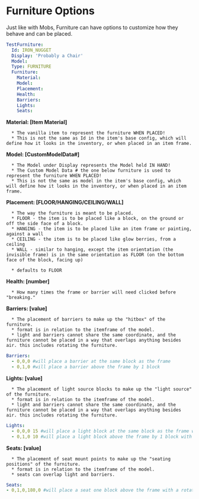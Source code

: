 Furniture Options
===========

Just like with Mobs, Furniture can have options to customize how they behave and can be placed.

```yml
TestFurniture:
  Id: IRON_NUGGET
  Display: 'Probably a Chair'
  Model:
  Type: FURNITURE
  Furniture:
    Material: 
    Model:
    Placement:
    Health:
    Barriers:
    Lights:
    Seats:
```

**Material: \[Item Material\]**

      * The vanilla item to represent the furniture WHEN PLACED!
      * This is not the same as Id in the item's base config, which will define how it looks in the inventory, or when placed in an item frame.

**Model: \[CustomModelData#\]**

      * The Model under Display represents the Model held IN HAND!
      * The Custom Model Data # the one below furniture is used to represent the furniture WHEN PLACED!
      * This is not the same as model in the item's base config, which will define how it looks in the inventory, or when placed in an item frame.

**Placement: \[FLOOR/HANGING/CEILING/WALL\]**

      * The way the furniture is meant to be placed.
      * FLOOR - the item is to be placed like a block, on the ground or off the side face of a block.
      * HANGING - the item is to be placed like an item frame or painting, against a wall
      * CEILING - the item is to be placed like glow berries, from a ceiling
      * WALL - similar to hanging, except the item orientation (the invisible frame) is in the same orientation as FLOOR (on the bottom face of the block, facing up)

      * defaults to FLOOR

**Health: \[number\]**

      * How many times the frame or barrier will need clicked before "breaking."

**Barriers: \[value\]**

      * The placement of barriers to make up the "hitbox" of the furniture.
      * format is in relation to the itemframe of the model.
      * light and barriers cannot share the same coordinate, and the furniture cannot be placed in a way that overlaps anything besides air. this includes rotating the furniture.

```yml
Barriers:
  - 0,0,0 #will place a barrier at the same block as the frame
  - 0,1,0 #will place a barrier above the frame by 1 block

```

**Lights: \[value\]**

      * The placement of light source blocks to make up the "light source" of the furniture.
      * format is in relation to the itemframe of the model.
      * light and barriers cannot share the same coordinate, and the furniture cannot be placed in a way that overlaps anything besides air. this includes rotating the furniture.

```yml
Lights:
  - 0,0,0 15 #will place a light block at the same block as the frame with a light level of 15
  - 0,1,0 10 #will place a light block above the frame by 1 block with a light level of 10
```

**Seats: \[value\]**

      * The placement of seat mount points to make up the "seating positions" of the furniture.
      * format is in relation to the itemframe of the model.
      * seats can overlap light and barriers.

```yml
Seats:
- 0,1,0,180,0 #will place a seat one block above the frame with a rotation clip of 180 degrees
```
